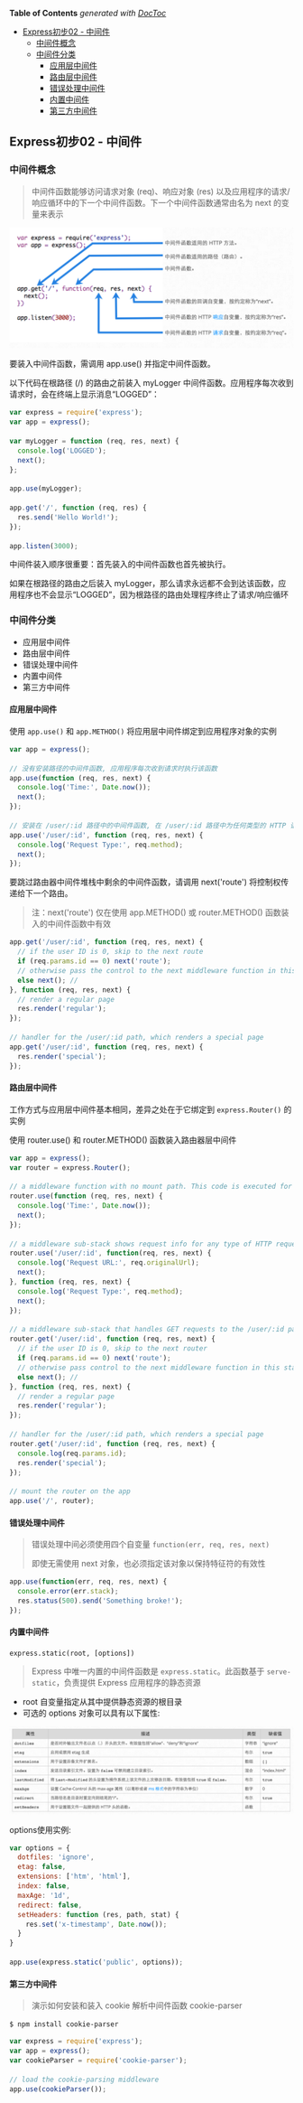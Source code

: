 <!-- START doctoc generated TOC please keep comment here to allow auto update -->
<!-- DON'T EDIT THIS SECTION, INSTEAD RE-RUN doctoc TO UPDATE -->
**Table of Contents**  *generated with [DocToc](https://github.com/thlorenz/doctoc)*

- [Express初步02 - 中间件](#express%E5%88%9D%E6%AD%A502---%E4%B8%AD%E9%97%B4%E4%BB%B6)
  - [中间件概念](#%E4%B8%AD%E9%97%B4%E4%BB%B6%E6%A6%82%E5%BF%B5)
  - [中间件分类](#%E4%B8%AD%E9%97%B4%E4%BB%B6%E5%88%86%E7%B1%BB)
    - [应用层中间件](#%E5%BA%94%E7%94%A8%E5%B1%82%E4%B8%AD%E9%97%B4%E4%BB%B6)
    - [路由层中间件](#%E8%B7%AF%E7%94%B1%E5%B1%82%E4%B8%AD%E9%97%B4%E4%BB%B6)
    - [错误处理中间件](#%E9%94%99%E8%AF%AF%E5%A4%84%E7%90%86%E4%B8%AD%E9%97%B4%E4%BB%B6)
    - [内置中间件](#%E5%86%85%E7%BD%AE%E4%B8%AD%E9%97%B4%E4%BB%B6)
    - [第三方中间件](#%E7%AC%AC%E4%B8%89%E6%96%B9%E4%B8%AD%E9%97%B4%E4%BB%B6)

<!-- END doctoc generated TOC please keep comment here to allow auto update -->

## Express初步02 - 中间件

### 中间件概念

> 中间件函数能够访问请求对象 (req)、响应对象 (res) 以及应用程序的请求/响应循环中的下一个中间件函数。下一个中间件函数通常由名为 next 的变量来表示

![中间件](../../../image/zhongjianjian.png)

要装入中间件函数，需调用 app.use() 并指定中间件函数。

以下代码在根路径 (/) 的路由之前装入 myLogger 中间件函数。应用程序每次收到请求时，会在终端上显示消息“LOGGED”：

```js
var express = require('express');
var app = express();

var myLogger = function (req, res, next) {
  console.log('LOGGED');
  next();
};

app.use(myLogger);

app.get('/', function (req, res) {
  res.send('Hello World!');
});

app.listen(3000);
```

中间件装入顺序很重要：首先装入的中间件函数也首先被执行。

如果在根路径的路由之后装入 myLogger，那么请求永远都不会到达该函数，应用程序也不会显示“LOGGED”，因为根路径的路由处理程序终止了请求/响应循环

### 中间件分类

- 应用层中间件
- 路由层中间件
- 错误处理中间件
- 内置中间件
- 第三方中间件

#### 应用层中间件

使用 `app.use()` 和 `app.METHOD()` 将应用层中间件绑定到应用程序对象的实例

```js
var app = express();

// 没有安装路径的中间件函数, 应用程序每次收到请求时执行该函数
app.use(function (req, res, next) {
  console.log('Time:', Date.now());
  next();
});

// 安装在 /user/:id 路径中的中间件函数, 在 /user/:id 路径中为任何类型的 HTTP 请求执行此函数
app.use('/user/:id', function (req, res, next) {
  console.log('Request Type:', req.method);
  next();
});
```

要跳过路由器中间件堆栈中剩余的中间件函数，请调用 next('route') 将控制权传递给下一个路由。 
> 注：next('route') 仅在使用 app.METHOD() 或 router.METHOD() 函数装入的中间件函数中有效

```js
app.get('/user/:id', function (req, res, next) {
  // if the user ID is 0, skip to the next route
  if (req.params.id == 0) next('route');
  // otherwise pass the control to the next middleware function in this stack
  else next(); //
}, function (req, res, next) {
  // render a regular page
  res.render('regular');
});

// handler for the /user/:id path, which renders a special page
app.get('/user/:id', function (req, res, next) {
  res.render('special');
});
```

#### 路由层中间件

工作方式与应用层中间件基本相同，差异之处在于它绑定到 `express.Router()` 的实例

使用 router.use() 和 router.METHOD() 函数装入路由器层中间件

```js
var app = express();
var router = express.Router();

// a middleware function with no mount path. This code is executed for every request to the router
router.use(function (req, res, next) {
  console.log('Time:', Date.now());
  next();
});

// a middleware sub-stack shows request info for any type of HTTP request to the /user/:id path
router.use('/user/:id', function(req, res, next) {
  console.log('Request URL:', req.originalUrl);
  next();
}, function (req, res, next) {
  console.log('Request Type:', req.method);
  next();
});

// a middleware sub-stack that handles GET requests to the /user/:id path
router.get('/user/:id', function (req, res, next) {
  // if the user ID is 0, skip to the next router
  if (req.params.id == 0) next('route');
  // otherwise pass control to the next middleware function in this stack
  else next(); //
}, function (req, res, next) {
  // render a regular page
  res.render('regular');
});

// handler for the /user/:id path, which renders a special page
router.get('/user/:id', function (req, res, next) {
  console.log(req.params.id);
  res.render('special');
});

// mount the router on the app
app.use('/', router);
```

#### 错误处理中间件

> 错误处理中间必须使用四个自变量 `function(err, req, res, next)`
> 
> 即使无需使用 next 对象，也必须指定该对象以保持特征符的有效性

```js
app.use(function(err, req, res, next) {
  console.error(err.stack);
  res.status(500).send('Something broke!');
});
```

#### 内置中间件

`express.static(root, [options])`

> Express 中唯一内置的中间件函数是 `express.static`。此函数基于 `serve-static`，负责提供 Express 应用程序的静态资源

- root 自变量指定从其中提供静态资源的根目录
- 可选的 options 对象可以具有以下属性:

![options对象属性](../../../image/express-options-properties.png)

options使用实例:

```js
var options = {
  dotfiles: 'ignore',
  etag: false,
  extensions: ['htm', 'html'],
  index: false,
  maxAge: '1d',
  redirect: false,
  setHeaders: function (res, path, stat) {
    res.set('x-timestamp', Date.now());
  }
}

app.use(express.static('public', options));
```

#### 第三方中间件

> 演示如何安装和装入 cookie 解析中间件函数 cookie-parser

`$ npm install cookie-parser`

```js
var express = require('express');
var app = express();
var cookieParser = require('cookie-parser');

// load the cookie-parsing middleware
app.use(cookieParser());
```